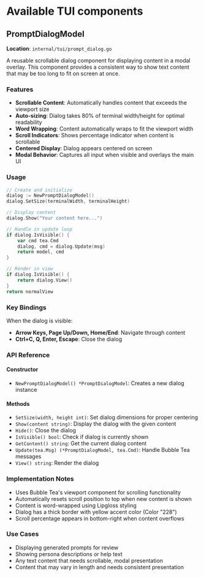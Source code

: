 # Available TUI components

## PromptDialogModel

**Location**: `internal/tui/prompt_dialog.go`

A reusable scrollable dialog component for displaying content in a modal overlay. This component provides a consistent way to show text content that may be too long to fit on screen at once.

### Features

- **Scrollable Content**: Automatically handles content that exceeds the viewport size
- **Auto-sizing**: Dialog takes 80% of terminal width/height for optimal readability
- **Word Wrapping**: Content automatically wraps to fit the viewport width
- **Scroll Indicators**: Shows percentage indicator when content is scrollable
- **Centered Display**: Dialog appears centered on screen
- **Modal Behavior**: Captures all input when visible and overlays the main UI

### Usage

```go
// Create and initialize
dialog := NewPromptDialogModel()
dialog.SetSize(terminalWidth, terminalHeight)

// Display content
dialog.Show("Your content here...")

// Handle in update loop
if dialog.IsVisible() {
    var cmd tea.Cmd
    dialog, cmd = dialog.Update(msg)
    return model, cmd
}

// Render in view
if dialog.IsVisible() {
    return dialog.View()
}
return normalView
```

### Key Bindings

When the dialog is visible:
- **Arrow Keys, Page Up/Down, Home/End**: Navigate through content
- **Ctrl+C, Q, Enter, Escape**: Close the dialog

### API Reference

#### Constructor
- `NewPromptDialogModel() *PromptDialogModel`: Creates a new dialog instance

#### Methods
- `SetSize(width, height int)`: Set dialog dimensions for proper centering
- `Show(content string)`: Display the dialog with the given content
- `Hide()`: Close the dialog
- `IsVisible() bool`: Check if dialog is currently shown
- `GetContent() string`: Get the current dialog content
- `Update(tea.Msg) (*PromptDialogModel, tea.Cmd)`: Handle Bubble Tea messages
- `View() string`: Render the dialog

### Implementation Notes

- Uses Bubble Tea's viewport component for scrolling functionality
- Automatically resets scroll position to top when new content is shown
- Content is word-wrapped using Lipgloss styling
- Dialog has a thick border with yellow accent color (Color "228")
- Scroll percentage appears in bottom-right when content overflows

### Use Cases

- Displaying generated prompts for review
- Showing persona descriptions or help text
- Any text content that needs scrollable, modal presentation
- Content that may vary in length and needs consistent presentation
